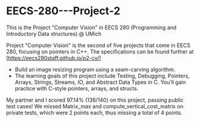 # EECS-280---Project-2
This is the Project "Computer Vision" in EECS 280 (Programming and Introductory Data structures) @ UMich

Project "Computer Vision" is the second of five projects that come in EECS 280, focusing on pointers in C++.
The specifications can be found further at [https://eecs280staff.github.io/p2-cv/]
- Build an image resizing program using a seam-carving algorithm.
- The learning goals of this project include Testing, Debugging, Pointers, Arrays, Strings, Streams, IO, and Abstract Data Types in C. You’ll gain practice with C-style pointers, arrays, and structs.

My partner and I scored 97.14% (136/140) on this project, passing public test cases! We missed Matrix_max and compute_vertical_cost_matrix on private tests, which were 2 points each, thus missing a total of 4 points.
